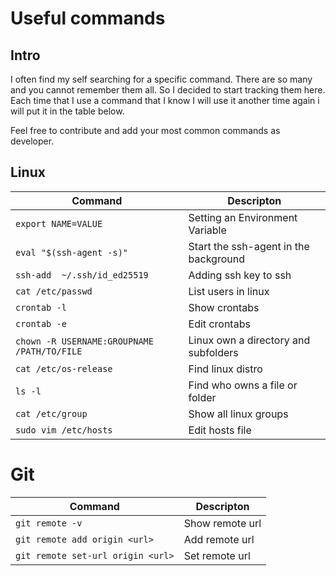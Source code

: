 # Useful commands

## Intro
I often find my self searching for a specific command. There are so many and you cannot remember them all.
So I decided to start tracking them here. Each time that I use a command that I know I will use it another time again i will put it in the table below.

Feel free to contribute and add your most common commands as developer.

## Linux

| Command                                     | Descripton                            |
|---------------------------------------------|---------------------------------------|
| `export NAME=VALUE`                         | Setting an Environment Variable       |
| `eval "$(ssh-agent -s)"`                    | Start the ssh-agent in the background |
| `ssh-add  ~/.ssh/id_ed25519`                | Adding ssh key to ssh                 |
| `cat /etc/passwd`                           | List users in linux                   |
| `crontab -l`                                | Show crontabs                         |
| `crontab -e`                                | Edit crontabs                         |
| `chown -R USERNAME:GROUPNAME /PATH/TO/FILE` | Linux own a directory and subfolders  |
| `cat /etc/os-release`                       | Find linux distro                     |
| `ls -l`                                     | Find who owns a file or folder        |
| `cat /etc/group`                            | Show all linux groups                 |
| `sudo vim /etc/hosts`                       | Edit hosts file                       |

# Git
| Command                           | Descripton          |
|-----------------------------------|---------------------|
| `git remote -v`                   | Show remote url     |
| `git remote add origin <url>`     | Add remote url      |
| `git remote set-url origin <url>` | Set remote url      |
